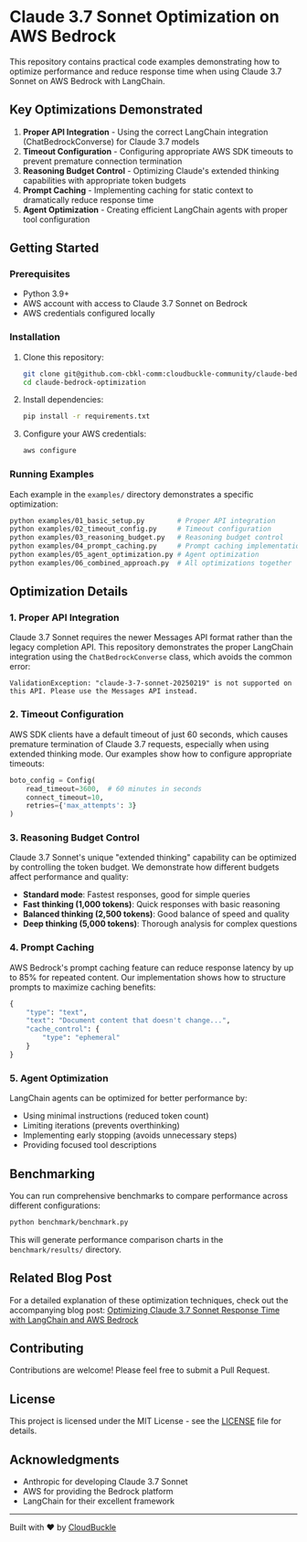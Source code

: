 # Claude 3.7 Sonnet Optimization on AWS Bedrock

This repository contains practical code examples demonstrating how to optimize performance and reduce response time when using Claude 3.7 Sonnet on AWS Bedrock with LangChain.

## Key Optimizations Demonstrated

1. **Proper API Integration** - Using the correct LangChain integration (ChatBedrockConverse) for Claude 3.7 models
2. **Timeout Configuration** - Configuring appropriate AWS SDK timeouts to prevent premature connection termination
3. **Reasoning Budget Control** - Optimizing Claude's extended thinking capabilities with appropriate token budgets
4. **Prompt Caching** - Implementing caching for static context to dramatically reduce response time
5. **Agent Optimization** - Creating efficient LangChain agents with proper tool configuration

## Getting Started

### Prerequisites
- Python 3.9+
- AWS account with access to Claude 3.7 Sonnet on Bedrock
- AWS credentials configured locally

### Installation

1. Clone this repository:
   ```bash
   git clone git@github.com-cbkl-comm:cloudbuckle-community/claude-bedrock-optimization.git
   cd claude-bedrock-optimization
   ```

2. Install dependencies:
   ```bash
   pip install -r requirements.txt
   ```

3. Configure your AWS credentials:
   ```bash
   aws configure
   ```

### Running Examples

Each example in the `examples/` directory demonstrates a specific optimization:

```bash
python examples/01_basic_setup.py        # Proper API integration
python examples/02_timeout_config.py     # Timeout configuration
python examples/03_reasoning_budget.py   # Reasoning budget control
python examples/04_prompt_caching.py     # Prompt caching implementation
python examples/05_agent_optimization.py # Agent optimization
python examples/06_combined_approach.py  # All optimizations together
```

## Optimization Details

### 1. Proper API Integration

Claude 3.7 Sonnet requires the newer Messages API format rather than the legacy completion API. This repository demonstrates the proper LangChain integration using the `ChatBedrockConverse` class, which avoids the common error:

```
ValidationException: "claude-3-7-sonnet-20250219" is not supported on this API. Please use the Messages API instead.
```

### 2. Timeout Configuration

AWS SDK clients have a default timeout of just 60 seconds, which causes premature termination of Claude 3.7 requests, especially when using extended thinking mode. Our examples show how to configure appropriate timeouts:

```python
boto_config = Config(
    read_timeout=3600,  # 60 minutes in seconds
    connect_timeout=10,
    retries={'max_attempts': 3}
)
```

### 3. Reasoning Budget Control

Claude 3.7 Sonnet's unique "extended thinking" capability can be optimized by controlling the token budget. We demonstrate how different budgets affect performance and quality:

- **Standard mode**: Fastest responses, good for simple queries
- **Fast thinking (1,000 tokens)**: Quick responses with basic reasoning
- **Balanced thinking (2,500 tokens)**: Good balance of speed and quality
- **Deep thinking (5,000 tokens)**: Thorough analysis for complex questions

### 4. Prompt Caching

AWS Bedrock's prompt caching feature can reduce response latency by up to 85% for repeated content. Our implementation shows how to structure prompts to maximize caching benefits:

```python
{
    "type": "text",
    "text": "Document content that doesn't change...",
    "cache_control": {
        "type": "ephemeral"
    }
}
```

### 5. Agent Optimization

LangChain agents can be optimized for better performance by:
- Using minimal instructions (reduced token count)
- Limiting iterations (prevents overthinking)
- Implementing early stopping (avoids unnecessary steps)
- Providing focused tool descriptions

## Benchmarking

You can run comprehensive benchmarks to compare performance across different configurations:

```bash
python benchmark/benchmark.py
```

This will generate performance comparison charts in the `benchmark/results/` directory.

## Related Blog Post

For a detailed explanation of these optimization techniques, check out the accompanying blog post: [Optimizing Claude 3.7 Sonnet Response Time with LangChain and AWS Bedrock](https://medium.com/@cloudbuckle/optimizing-claude-3-7-sonnet-response-time-with-langchain-and-aws-bedrock)

## Contributing

Contributions are welcome! Please feel free to submit a Pull Request.

## License

This project is licensed under the MIT License - see the [LICENSE](LICENSE) file for details.

## Acknowledgments

- Anthropic for developing Claude 3.7 Sonnet
- AWS for providing the Bedrock platform
- LangChain for their excellent framework

---

Built with ❤️ by [CloudBuckle](https://github.com/cloudbuckle-community)